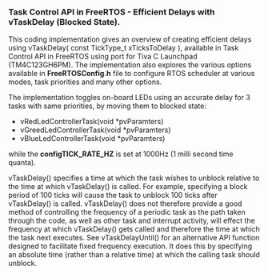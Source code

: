 ### Task Control API in FreeRTOS - Efficient Delays with vTaskDelay (Blocked State).</br>
This coding implementation gives an overview of creating efficient delays using vTaskDelay( const TickType_t xTicksToDelay ), available in Task Control API in FreeRTOS using port for Tiva C Launchpad (TM4C123GH6PM). The implementation also explores the various options available in **FreeRTOSConfig.h** file to configure RTOS scheduler at various modes, task priorities and many other options.</br>

The implementation toggles on-board LEDs using an accurate delay for 3 tasks with same priorities, by moving them to blocked state: 
- vRedLedControllerTask(void *pvParamters)
- vGreedLedControllerTask(void *pvParamters)
- vBlueLedControllerTask(void *pvParamters)</br>

while the **configTICK_RATE_HZ** is set at 1000Hz (1 milli second time quanta).</br>

vTaskDelay() specifies a time at which the task wishes to unblock relative to the time at which vTaskDelay() is called. For example, specifying a block period of 100 ticks will cause the task to unblock 100 ticks after vTaskDelay() is called. vTaskDelay() does not therefore provide a good method of controlling the frequency of a periodic task as the path taken through the code, as well as other task and interrupt activity, will effect the frequency at which vTaskDelay() gets called and therefore the time at which the task next executes. See vTaskDelayUntil() for an alternative API function designed to facilitate fixed frequency execution. It does this by specifying an absolute time (rather than a relative time) at which the calling task should unblock.

